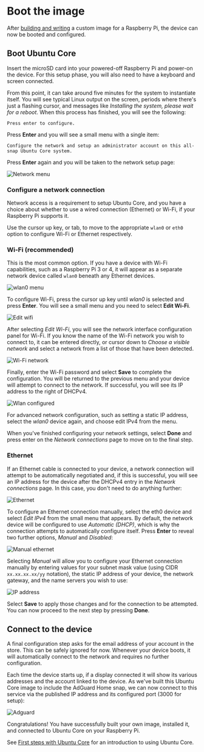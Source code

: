 # Boot the image

After [building and writing](/tutorials/build-your-first-image/build-the-image) a custom image for a Raspberry Pi, the device can now be booted and configured.

## Boot Ubuntu Core

Insert the microSD card into your powered-off Raspberry Pi and power-on the device. For this setup phase, you will also need to have a keyboard and screen connected.

From this point, it can take around five minutes for the system to instantiate itself. You will see typical Linux output on the screen, periods where there's just a flashing cursor, and messages like _Installing the system, please wait for a reboot_.  When this process has finished, you will see the following:

`Press enter to configure.`

Press **Enter** and you will see a small menu with a single item:

`Configure the network and setup an administrator account on this all-snap Ubuntu Core system.`

Press **Enter** again and you will be taken to the network setup page:

![Network menu](https://assets.ubuntu.com/v1/8db3caab-image.png)

###  Configure a network connection

Network access is a requirement to setup Ubuntu Core, and you have a choice about whether to use a wired connection (Ethernet) or Wi-Fi, if your Raspberry Pi supports it.

Use the cursor up key, or tab, to move to the appropriate `wlan0` or `eth0` option to configure Wi-Fi or Ethernet respectively.

### Wi-Fi (recommended)

This is the most common option. If you have a device with Wi-Fi capabilities, such as a Raspberry Pi 3 or 4, it will appear as a separate network device called `wlan0` beneath any Ethernet devices.

![wlan0 menu](https://assets.ubuntu.com/v1/3765991b-image%20(1).png)

To configure Wi-Fi, press the cursor up key until  _wlan0_ is selected and press **Enter**. You will see a small menu and you need to select **Edit Wi-Fi**.

![Edit wifi](https://assets.ubuntu.com/v1/f4889452-image%20(2).png)

After selecting _Edit Wi-Fi_, you will see the network interface configuration panel for Wi-Fi. If you know the name of the Wi-Fi network you wish to connect to, it can be entered directly, or cursor down to _Choose a visible network_ and select a network from a list of those that have been detected.

![Wi-Fi network](https://assets.ubuntu.com/v1/bf6ddac7-image%20(3).png)

Finally, enter the Wi-Fi password and select **Save** to complete the configuration. You will be returned to the previous menu and your device will attempt to connect to the network. If successful, you will see its IP address to the right of DHCPv4.

![Wlan configured](https://assets.ubuntu.com/v1/9a7c81a5-image%20(4).png)

For advanced network configuration, such as setting a static IP address, select the _wlan0_ device again, and choose edit IPv4 from the menu.

When you've finished configuring your network settings, select **Done** and press enter on the _Network connections_ page to move on to the final step.

### Ethernet

If an Ethernet cable is connected to your device, a network connection will attempt to be automatically negotiated and, if this is successful, you will see an IP address for the device after the DHCPv4 entry in the _Network connections_ page. In this case, you don't need to do anything further:

![Ethernet](https://assets.ubuntu.com/v1/74586cbe-image%20(5).png)

To configure an Ethernet connection manually, select the eth0 device and select _Edit IPv4_ from the small menu that appears. By default, the network device will be configured to use _Automatic (DHCP)_, which is why the connection attempts to automatically configure itself. Press **Enter** to reveal two further options, _Manual_ and _Disabled_:

![Manual ethernet](https://assets.ubuntu.com/v1/01acc192-image%20(6).png)

Selecting _Manual_ will allow you to configure your Ethernet connection manually by entering values for your subnet mask value (using CIDR `xx.xx.xx.xx/yy` notation), the static IP address of your device, the network gateway, and the name servers you wish to use:

![IP address](https://assets.ubuntu.com/v1/ad78cf8a-image%20(7).png)

Select **Save** to apply those changes and for the connection to be attempted. You can now proceed to the next step by pressing **Done**.

## Connect to the device

A final configuration step asks for the email address of your account in the store. This can be safely ignored for now. Whenever your device boots, it will automatically connect to the network and requires no further configuration.

Each time the device starts up, if a display connected it will show its various addresses and the account linked to the device. As we've built this Ubuntu Core image to include the AdGuard Home snap, we can now connect to this service via the published IP address and its configured port (3000 for setup):

![Adguard](https://assets.ubuntu.com/v1/00814dcd-image.jpg)

Congratulations! You have successfully built your own image, installed it, and connected to Ubuntu Core on your Raspberry Pi.

See [First steps with Ubuntu Core](/how-to-guides/using-ubuntu-core) for an introduction to using Ubuntu Core.

